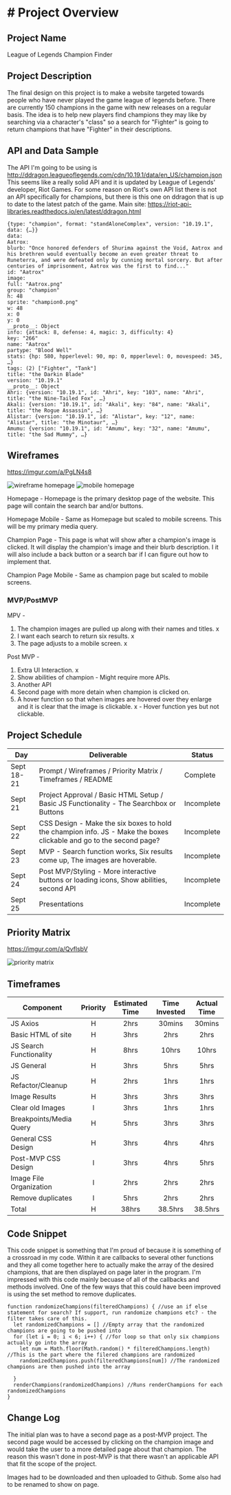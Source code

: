 # # Project Overview

## Project Name

League of Legends Champion Finder

## Project Description
The final design on this project is to make a website targeted towards people who have never played the game league of legends before. There are currently 150 champions in the game with new releases on a regular basis. The idea is to help new players find champions they may like by searching via a character's "class" so a search for "Fighter" is going to return champions that have "Fighter" in their descriptions.

## API and Data Sample
The API I'm going to be using is http://ddragon.leagueoflegends.com/cdn/10.19.1/data/en_US/champion.json This seems like a really solid API and it is updated by League of Legends' developer, Riot Games. For some reason on Riot's own API list there is not an API specifically for champions, but there is this one on ddragon that is up to date to the latest patch of the game. Main site: https://riot-api-libraries.readthedocs.io/en/latest/ddragon.html

```
{type: "champion", format: "standAloneComplex", version: "10.19.1", data: {…}}
data:
Aatrox:
blurb: "Once honored defenders of Shurima against the Void, Aatrox and his brethren would eventually become an even greater threat to Runeterra, and were defeated only by cunning mortal sorcery. But after centuries of imprisonment, Aatrox was the first to find..."
id: "Aatrox"
image:
full: "Aatrox.png"
group: "champion"
h: 48
sprite: "champion0.png"
w: 48
x: 0
y: 0
__proto__: Object
info: {attack: 8, defense: 4, magic: 3, difficulty: 4}
key: "266"
name: "Aatrox"
partype: "Blood Well"
stats: {hp: 580, hpperlevel: 90, mp: 0, mpperlevel: 0, movespeed: 345, …}
tags: (2) ["Fighter", "Tank"]
title: "the Darkin Blade"
version: "10.19.1"
__proto__: Object
Ahri: {version: "10.19.1", id: "Ahri", key: "103", name: "Ahri", title: "the Nine-Tailed Fox", …}
Akali: {version: "10.19.1", id: "Akali", key: "84", name: "Akali", title: "the Rogue Assassin", …}
Alistar: {version: "10.19.1", id: "Alistar", key: "12", name: "Alistar", title: "the Minotaur", …}
Amumu: {version: "10.19.1", id: "Amumu", key: "32", name: "Amumu", title: "the Sad Mummy", …}
```

## Wireframes

https://imgur.com/a/PgLN4s8

![wireframe homepage](https://i.imgur.com/Iy4gvO1.png)
![mobile homepage](https://i.imgur.com/7NzQ0mT.png)

Homepage - Homepage is the primary desktop page of the website. This page will contain the search bar and/or buttons. 

Homepage Mobile - Same as Homepage but scaled to mobile screens. This will be my primary media query.

Champion Page - This page is what will show after a champion's image is clicked. It will display the champion's image and their blurb description. I it will also include a back button or a search bar if I can figure out how to implement that.

Champion Page Mobile - Same as champion page but scaled to mobile screens. 

### MVP/PostMVP

MPV -
1. The champion images are pulled up along with their names and titles. x
2. I want each search to return six results. x
3. The page adjusts to a mobile screen. x

Post MVP -
1. Extra UI Interaction. x
2. Show abilities of champion - Might require more APIs.
3. Another API
4. Second page with more detain when champion is clicked on.
5. A hover function so that when images are hovered over they enlarge and it is clear that the image is clickable. x - Hover function yes but not clickable.

## Project Schedule

|  Day | Deliverable | Status
|---|---| ---|
|Sept 18-21| Prompt / Wireframes / Priority Matrix / Timeframes / README| Complete
|Sept 21| Project Approval / Basic HTML Setup / Basic JS Functionality - The Searchbox or Buttons| Incomplete
|Sept 22| CSS Design - Make the six boxes to hold the champion info. JS - Make the boxes clickable and go to the second page? | Incomplete
|Sept 23| MVP - Search function works, Six results come up, The images are hoverable.| Incomplete
|Sept 24| Post MVP/Styling - More interactive buttons or loading icons, Show abilities, second API| Incomplete
|Sept 25| Presentations | Incomplete

## Priority Matrix
https://imgur.com/a/QvflsbV

![priority matrix](https://i.imgur.com/f2dFG1h.png)

## Timeframes

| Component | Priority | Estimated Time | Time Invested | Actual Time |
| --- | :---: |  :---: | :---: | :---: |
| JS Axios | H | 2hrs| 30mins | 30mins |
| Basic HTML of site | H | 3hrs| 2hrs | 2hrs |
| JS Search Functionality | H | 8hrs| 10hrs | 10hrs |
| JS General| H | 3hrs| 5hrs | 5hrs |
| JS Refactor/Cleanup| H | 2hrs| 1hrs | 1hrs |
| Image Results | H | 3hrs| 3hrs | 3hrs |
| Clear old Images | l | 3hrs| 1hrs | 1hrs |
|Breakpoints/Media Query| H | 5hrs| 3hrs | 3hrs |
| General CSS Design | H | 3hrs| 4hrs | 4hrs |
| Post-MVP CSS Design | l | 3hrs| 4hrs | 5hrs |
| Image File Organization | l | 2hrs| 2hrs | 2hrs |
| Remove duplicates | l | 5hrs| 2hrs | 2hrs |
| Total | H | 38hrs| 38.5hrs | 38.5hrs |

## Code Snippet

This code snippet is something that I'm proud of because it is something of a crossroad in my code. Within it are callbacks to several other functions and they all come together here to actually make the array of the desired champions, that are then displayed on page later in the program. I'm impressed with this code mainly becuase of all of the callbacks and methods involved. One of the few ways that this could have been improved is using the set method to remove duplicates.

```
function randomizeChampions(filteredChampions) { //use an if else statement for search? If support, run randomize champions etc? - the filter takes care of this.
  let randomizedChampions = [] //Empty array that the randomized champions are going to be pushed into
  for (let i = 0; i < 6; i++) { //for loop so that only six champions actually go into the array
    let num = Math.floor(Math.random() * filteredChampions.length) //This is the part where the filered champions are randomized
    randomizedChampions.push(filteredChampions[num]) //The randomized champions are then pushed into the array

  }
  renderChampions(randomizedChampions) //Runs renderChampions for each randomizedChampions
}
```

## Change Log
The initial plan was to have a second page as a post-MVP project. The second page would be accessed by clicking on the champion image and would take the user to a more detailed page about that champion. The reason this wasn't done in post-MVP is that there wasn't an applicable API that fit the scope of the project.

Images had to be downloaded and then uploaded to Github. Some also had to be renamed to show on page.
